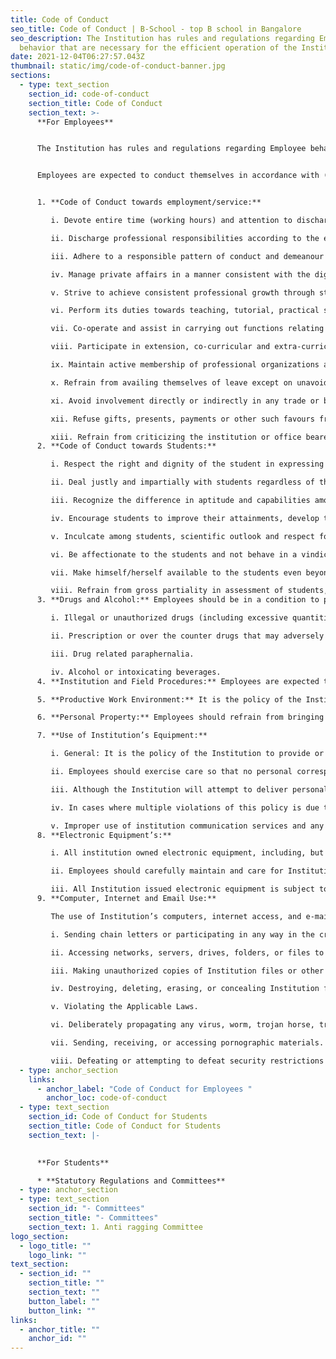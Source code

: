 ```yaml
---
title: Code of Conduct
seo_title: Code of Conduct | B-School - top B school in Bangalore
seo_description: The Institution has rules and regulations regarding Employee
  behavior that are necessary for the efficient operation of the Institution
date: 2021-12-04T06:27:57.043Z
thumbnail: static/img/code-of-conduct-banner.jpg
sections:
  - type: text_section
    section_id: code-of-conduct
    section_title: Code of Conduct
    section_text: >-
      **F﻿or Employees**


      The Institution has rules and regulations regarding Employee behaviour that are necessary for the efficient operation of the Institution and for the benefit and safety of all Employees as well as Students (“Code of Conduct”). Code of Conduct that interferes with operations or that is offensive to students or co-workers or Management will not be tolerated, and will be grounds for disciplinary action, up to and including termination. 


      Employees are expected to conduct themselves in accordance with (but not limited to) the following guidelines:  


      1. **Code of Conduct towards employment/service:** 

         i. Devote entire time (working hours) and attention to discharge the duties and responsibilities. 

         ii. Discharge professional responsibilities according to the existing rules and adhere to procedures and methods consistent with the employment/service. 

         iii. Adhere to a responsible pattern of conduct and demeanour expected by the community. 

         iv. Manage private affairs in a manner consistent with the dignity of employment/service. 

         v. Strive to achieve consistent professional growth through study and research. 

         vi. Perform its duties towards teaching, tutorial, practical seminars, and research work conscientiously and with dedication. 

         vii. Co-operate and assist in carrying out functions relating to the educational responsibilities of the Institute, such as assisting in appraising applications for admission, advising and counseling students as well as assisting the conduct of examinations, including supervision, invigilation, and evaluation. 

         viii. Participate in extension, co-curricular and extra-curricular activities including community service. 

         ix. Maintain active membership of professional organizations and strive to improve education and profession. 

         x. Refrain from availing themselves of leave except on unavoidable grounds and as far as practicable with prior intimation, keeping in view their particular responsibility for completion of academic schedule. 

         xi. Avoid involvement directly or indirectly in any trade or business or a vocation or undertake any other employment. 

         xii. Refuse gifts, presents, payments or other such favours from students, parents, suppliers, contractors or dealers. 

         xiii. Refrain from criticizing the institution or office bearers of the institution or institution’s policies in any media including print and social media or making false allegations to Government authorities while working in the institution or after leaving the institution. 
      2. **Code of Conduct towards Students:** 

         i. Respect the right and dignity of the student in expressing his/her opinion. 

         ii. Deal justly and impartially with students regardless of their religion, caste, political, economic, social, and physical characteristics. 

         iii. Recognize the difference in aptitude and capabilities among students and strive to meet their individual needs. 

         iv. Encourage students to improve their attainments, develop their personalities and at the same time contribute to community welfare. 

         v. Inculcate among students, scientific outlook and respect for physical labour and ideals of democracy, patriotism and peace. 

         vi. Be affectionate to the students and not behave in a vindictive manner towards any of them for any reason. 

         vii. Make himself/herself available to the students even beyond the class hours and help and guide them without any remuneration or reward. 

         viii. Refrain from gross partiality in assessment of students, deliberately over-marking, under-marking, or attempts at victimization on any grounds. 
      3. **Drugs and Alcohol:** Employees should be in a condition to perform their duties safely and efficiently, in the interests of their fellow Employees and the public as well as themselves. Consumption of drugs and alcohol, and/or under its influence during working hours, are inconsistent with the goals of Institution. This policy applies to alcohol and to all substances such as drugs, or medication or any other substance which may be illegal, and which could impair an Employee's ability physically and/or mentally to effectively and safely perform the functions and duties of the Employee's position in the Institution. The Institution strictly prohibits the manufacture, distribution, dispensing, possession, use, and/or sale of controlled substances, including any of the following items by any individuals: 

         i. Illegal or unauthorized drugs (including excessive quantities of prescription drugs) and any other chemical substances that may affect an individual’s sense, responses, motor functions or alter or affect a person’s performance, judgment, reactions or senses. 

         ii. Prescription or over the counter drugs that may adversely influence performance or behavior when taken. 

         iii. Drug related paraphernalia. 

         iv. Alcohol or intoxicating beverages.  
      4. **Institution and Field Procedures:** Employees are expected to maintain a productive work environment that is free from harassing or disruptive activity. No form of harassment and/or discrimination will be tolerated including harassment for the following reason: race, colour, religion, creed, sex, affectional and/or sexual orientation, national origin, age, ancestry, ethnicity, disability, caregiver status, pregnancy, citizenship, alienage, marital status, partnership or civil union status, familial status, military or veteran status, genetic information, medical condition (genetic characteristics, cancer or a record or history of cancer), a typical hereditary cellular or blood trait, gender identity or expression, transgender status, gender dysphoria, status as a victim of domestic violence, status as a victim of stalking and sex offenses, or present or past history of mental disorder, mental retardation, learning disability or physical disability including, but not limited to, blindness. Special attention should be paid to prohibition of Sexual Harassment at workplace. 

      5. **Productive Work Environment:** It is the policy of the Institution to promote a productive work environment and not to tolerate verbal or physical conduct by any Employee that harasses, disrupts, or interferes with another's work performance or that creates an intimidating, offensive, or hostile environment. 

      6. **Personal Property:** Employees should refrain from bringing unnecessary or inappropriate personal property to work. Employees are expected to exercise reasonable care to safeguard personal items brought to work. The Institution is not responsible for the loss, damage, or theft of personal belongings, and Employees are advised not to carry unnecessary amounts of cash or other valuables with them when they come to work. Articles of personal property found on the Institution premises should be returned to the owner, if known, or submitted to the HR Department.  

      7. **Use of Institution’s Equipment:** 

         i. General: It is the policy of the Institution to provide or contract for the communication services and equipment reasonably necessary to promote the efficient conduct of its Employees. Institution equipment and property are subject to search and surveillance at all times. Employees should have no expectation of privacy in regards to the use of Institution equipment and property.  

         ii. Employees should exercise care so that no personal correspondence appears to be an official communication of the Institution. Personalized Institution stationery may only be issued by the Institution. Employees shall not use the Institution’s address for receiving personal mail/ postal letter/ courier or use Institution stationery or postage for personal letters. 

         iii. Although the Institution will attempt to deliver personal messages to Employees, it cannot and does not accept responsibility for the prompt or accurate relay of such messages. 

         iv. In cases where multiple violations of this policy is due to the willful intention of the Employees, which result in multiple equipment replacements, such an Employee(s) may lose their privileges to utilize Institution equipment(s), and may be subject to disciplinary action, up to and including termination. 

         v. Improper use of institution communication services and any equipment may result in disciplinary action. 
      8. **Electronic Equipment’s:**  

         i. All institution owned electronic equipment, including, but not limited to computers (desktops, laptops, netbooks, tablets, etc.), are intended primarily for teaching-related purposes. 

         ii. Employees should carefully maintain and care for Institution issued electronic equipment and all related accessories. Failure to do so may result in disciplinary action. All electronic equipment should be kept in good condition. If the equipment is lost, stolen, damaged, or not functioning, it must be promptly brought to the attention of the HR Department. 

         iii. All Institution issued electronic equipment is subject to usage monitoring. The Institution has the right to monitor and preserve any communications that use the Institution’s networks in any way, including, but not limited to, data, voicemail, telephone logs, internet use, and network traffic to determine proper use. In addition, the Institution reserves the right to, and may be required by law, to review or retain personal and Institution data. 
      9. **Computer, Internet and Email Use:** 

         The use of Institution’s computers, internet access, and e-mail is intended primarily for Institution and for authorized purposes. Institution’s computers and internet access may not be utilized to engage in prohibited conduct as defined hereunder, but not limited to:  

         i. Sending chain letters or participating in any way in the creation or transmission of unsolicited commercial e-mail that is unrelated to legitimate Institution purposes. 

         ii. Accessing networks, servers, drives, folders, or files to which the Employee has not been granted access or authorization from someone with the right to make such a grant. 

         iii. Making unauthorized copies of Institution files or other Institution data. 

         iv. Destroying, deleting, erasing, or concealing Institution files or other Institution data, or otherwise making such files or data unavailable or inaccessible to the Institution  

         v. Violating the Applicable Laws. 

         vi. Deliberately propagating any virus, worm, trojan horse, trap-door program code, or other code or file designed to disrupt, disable, impair, or otherwise harm either the Institution’s networks or systems or those of any other individual or entity. 

         vii. Sending, receiving, or accessing pornographic materials. 

         viii. Defeating or attempting to defeat security restrictions on Institution systems and applications.
  - type: anchor_section
    links:
      - anchor_label: "Code of Conduct for Employees "
        anchor_loc: code-of-conduct
  - type: text_section
    section_id: Code of Conduct for Students
    section_title: Code of Conduct for Students
    section_text: |-
      

      **F﻿or Students**

      * **S﻿tatutory Regulations and Committees**
  - type: anchor_section
  - type: text_section
    section_id: "- Committees"
    section_title: "- Committees"
    section_text: 1﻿. Anti ragging Committee
logo_section:
  - logo_title: ""
    logo_link: ""
text_section:
  - section_id: ""
    section_title: ""
    section_text: ""
    button_label: ""
    button_link: ""
links:
  - anchor_title: ""
    anchor_id: ""
---
```

